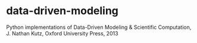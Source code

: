 # data-driven-modeling
Python implementations of Data-Driven Modeling &amp; Scientific Computation, J. Nathan Kutz, Oxford University Press, 2013
